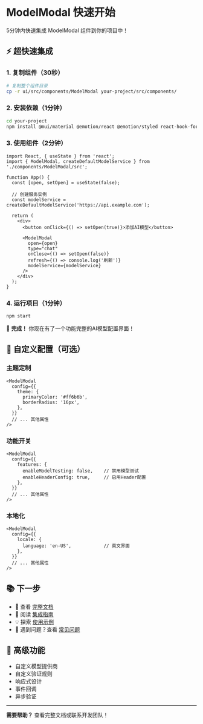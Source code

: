 # ModelModal 快速开始

5分钟内快速集成 ModelModal 组件到你的项目中！

## ⚡ 超快速集成

### 1. 复制组件（30秒）

```bash
# 复制整个组件目录
cp -r ui/src/components/ModelModal your-project/src/components/
```

### 2. 安装依赖（1分钟）

```bash
cd your-project
npm install @mui/material @emotion/react @emotion/styled react-hook-form
```

### 3. 使用组件（2分钟）

```tsx
import React, { useState } from 'react';
import { ModelModal, createDefaultModelService } from './components/ModelModal/src';

function App() {
  const [open, setOpen] = useState(false);
  
  // 创建服务实例
  const modelService = createDefaultModelService('https://api.example.com');
  
  return (
    <div>
      <button onClick={() => setOpen(true)}>添加AI模型</button>
      
      <ModelModal
        open={open}
        type="chat"
        onClose={() => setOpen(false)}
        refresh={() => console.log('刷新')}
        modelService={modelService}
      />
    </div>
  );
}
```

### 4. 运行项目（1分钟）

```bash
npm start
```

🎉 **完成！** 你现在有了一个功能完整的AI模型配置界面！

## 🔧 自定义配置（可选）

### 主题定制

```tsx
<ModelModal
  config={{
    theme: {
      primaryColor: '#ff6b6b',
      borderRadius: '16px',
    },
  }}
  // ... 其他属性
/>
```

### 功能开关

```tsx
<ModelModal
  config={{
    features: {
      enableModelTesting: false,    // 禁用模型测试
      enableHeaderConfig: true,     // 启用Header配置
    },
  }}
  // ... 其他属性
/>
```

### 本地化

```tsx
<ModelModal
  config={{
    locale: {
      language: 'en-US',            // 英文界面
    },
  }}
  // ... 其他属性
/>
```

## 📚 下一步

- 📖 查看 [完整文档](README.md)
- 🔗 阅读 [集成指南](INTEGRATION_GUIDE.md)
- 💡 探索 [使用示例](examples/)
- 🐛 遇到问题？查看 [常见问题](INTEGRATION_GUIDE.md#常见问题)

## 🚀 高级功能

- 自定义模型提供商
- 自定义验证规则
- 响应式设计
- 事件回调
- 异步验证

---

**需要帮助？** 查看完整文档或联系开发团队！ 